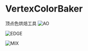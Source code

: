 # VertexColorBaker
顶点色烘焙工具
![AO](https://github.com/user-attachments/assets/8d22b61e-a2fc-4394-9da3-9ea2136593bf)

![EDGE](https://github.com/user-attachments/assets/d08c4a0d-2f6c-4f90-b4ae-509789409875)

![MIX](https://github.com/user-attachments/assets/e87e929d-c73c-45f4-acb4-268e56a415b1)

